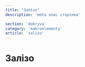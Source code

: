 ```yaml
---
title: "Залізо"
description: 'meta опис сторінки'

section: 'dobryva'
category: 'makroelementy'
article: 'zalizo'
---
```


# Залізо